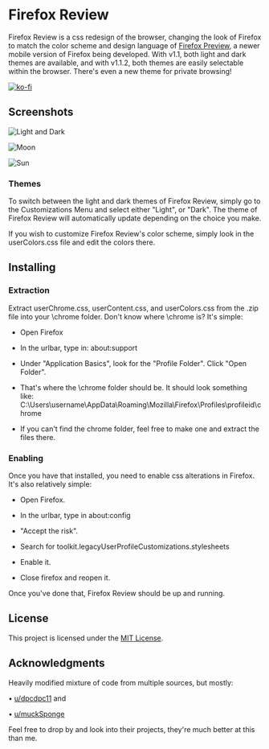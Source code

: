 # Firefox Review

Firefox Review is a css redesign of the browser, changing the look of Firefox to match the color scheme and design language of [Firefox Preview](https://play.google.com/store/apps/details?id=org.mozilla.fenix&hl=en_US), a newer mobile version of Firefox being developed. With v1.1, both light and dark themes are available, and with v1.1.2, both themes are easily selectable within the browser. There's even a new theme for private browsing!

[![ko-fi](https://www.ko-fi.com/img/githubbutton_sm.svg)](https://ko-fi.com/E1E51QF8V)

## Screenshots

![Light and Dark](https://i.imgur.com/Z1BnG9P.jpg)

![Moon](https://i.imgur.com/AxQE1Sl.png)

![Sun](https://i.imgur.com/8ELESdd.jpg)

### Themes

To switch between the light and dark themes of Firefox Review, simply go to the Customizations Menu and select either "Light", or "Dark". The theme of Firefox Review will automatically update depending on the choice you make.

If you wish to customize Firefox Review's color scheme, simply look in the userColors.css file and edit the colors there.

## Installing

### Extraction
Extract userChrome.css, userContent.css, and userColors.css from the .zip file into your \chrome folder.
Don't know where \chrome is? It's simple:
* Open Firefox

* In the urlbar, type in:	about:support

* Under "Application Basics", look for the "Profile Folder". Click "Open Folder".

* That's where the \chrome folder should be. It should look something like:	C:\Users\username\AppData\Roaming\Mozilla\Firefox\Profiles\profileid\chrome

* If you can't find the chrome folder, feel free to make one and extract the files there.

### Enabling
Once you have that installed, you need to enable css alterations in Firefox. It's also relatively simple:
* Open Firefox.

* In the urlbar, type in about:config

* "Accept the risk".

* Search for toolkit.legacyUserProfileCustomizations.stylesheets

* Enable it.

* Close firefox and reopen it.

Once you've done that, Firefox Review should be up and running.

## License

This project is licensed under the [MIT License](LICENSE).

## Acknowledgments

Heavily modified mixture of code from multiple sources, but mostly:

• [u/dpcdpc11](https://www.reddit.com/user/dpcdpc11) and

• [u/muckSponge](https://www.reddit.com/user/muckSponge)

Feel free to drop by and look into their projects, they're much better at this than me.


